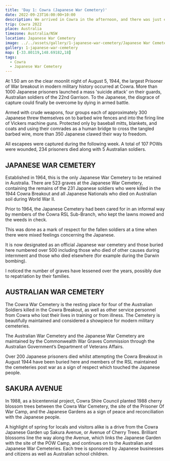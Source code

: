 ```yaml
---
title: 'Day 1: Cowra (Japanese War Cemetery)'
date: 2022-09-23T16:00:00+10:00
description: We arrived in Cowra in the afternoon, and there was just enough time to look at the Japanese war cemetery.
trip: Cowra 2022
place: Australia
timezone: Australia/NSW
location: Japanese War Cemetery
image: ../../assets/gallery/1-japanese-war-cemetery/Japanese War Cemetery (3).jpeg
gallery: 1-japanese-war-cemetery
map: [-33.80119,148.69182,18]
tags:
  - Cowra
  - Japanese War Cemetery
---
```

At 1.50 am on the clear moonlit night of August 5, 1944, the largest Prisoner of War breakout in modern military history occurred at Cowra. More than 1000 Japanese prisoners launched a mass 'suicide attack' on their guards, Australian soldiers of the 22nd Garrison. To the Japanese, the disgrace of capture could finally be overcome by dying in armed battle.

Armed with crude weapons, four groups each of approximately 300 Japanese threw themselves on to barbed wire fences and into the firing line of Vickers machine guns. Protected only by baseball mitts, blankets, and coats and using their comrades as a human bridge to cross the tangled barbed wire, more than 350 Japanese clawed their way to freedom.

All escapees were captured during the following week. A total of 107 POWs were wounded, 234 prisoners died along with 5 Australian soldiers.

## JAPANESE WAR CEMETERY

Established in 1964, this is the only Japanese War Cemetery to be retained in Australia. There are 523 graves at the Japanese War Cemetery, containing the remains of the 231 Japanese soldiers who were killed in the 1944 Cowra Breakout and all Japanese Nationals who died on Australian soil during World War II.

Prior to 1964, the Japanese Cemetery had been cared for in an informal way by members of the Cowra RSL Sub-Branch, who kept the lawns mowed and the weeds in check.

This was done as a mark of respect for the fallen soldiers at a time when there were mixed feelings concerning the Japanese.

It is now designated as an official Japanese war cemetery and those buried here numbered over 500 including those who died of other causes during internment and those who died elsewhere (for example during the Darwin bombing).

I noticed the number of graves have lessened over the years, possibly due to repatriation by their families.

## AUSTRALIAN WAR CEMETERY

The Cowra War Cemetery is the resting place for four of the Australian Soldiers killed in the Cowra Breakout, as well as other service personnel from Cowra who lost their lives in training or from illness. The Cemetery is beautifully maintained and considered a showpiece for modern military cemeteries.

The Australian War Cemetery and the Japanese War Cemetery are maintained by the Commonwealth War Graves Commission through the Australian Government’s Department of Veterans Affairs.

Over 200 Japanese prisoners died whilst attempting the Cowra Breakout in August 1944 have been buried here and members of the RSL maintained the cemeteries post war as a sign of respect which touched the Japanese people.

## SAKURA AVENUE

In 1988, as a bicentennial project, Cowra Shire Council planted 1988 cherry blossom trees between the Cowra War Cemetery, the site of the Prisoner Of War Camp, and the Japanese Gardens as a sign of peace and reconciliation with the Japanese people.

A highlight of spring for locals and visitors alike is a drive from the Cowra Japanese Garden up Sakura Avenue, or Avenue of Cherry Trees. Brilliant blossoms line the way along the Avenue, which links the Japanese Garden with the site of the POW Camp, and continues on to the Australian and Japanese War Cemeteries. Each tree is sponsored by Japanese businesses and citizens as well as Australian school children.
